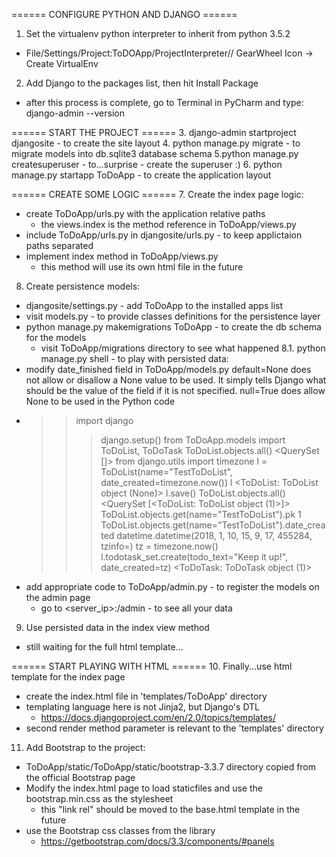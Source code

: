 ====== CONFIGURE PYTHON AND DJANGO ======
1. Set the virtualenv python interpreter to inherit from python 3.5.2
  + File/Settings/Project:ToDOApp/ProjectInterpreter// GearWheel Icon -> Create VirtualEnv
2. Add Django to the packages list, then hit Install Package
  + after this process is complete, go to Terminal in PyCharm and type: django-admin --version

====== START THE PROJECT ======
3. django-admin startproject djangosite - to create the site layout
4. python manage.py migrate - to migrate models into db.sqlite3 database schema
5.python manage.py createsuperuser - to...surprise - create the superuser :)
6. python manage.py startapp ToDoApp - to create the application layout

====== CREATE SOME LOGIC ======
7. Create the index page logic:
  + create ToDoApp/urls.py with the application relative paths
    - the views.index is the method reference in ToDoApp/views.py
  + include ToDoApp/urls.py in djangosite/urls.py - to keep applictaion paths separated
  + implement index method in ToDoApp/views.py
    - this method will use its own html file in the future
8. Create persistence models:
  + djangosite/settings.py - add ToDoApp to the installed apps list
  + visit models.py - to provide classes definitions for the persistence layer
  + python manage.py makemigrations ToDoApp - to create the db schema for the models
    - visit ToDoApp/migrations directory to see what happened
8.1. python manage.py shell - to play with persisted data:
  + modify date_finished field in ToDoApp/models.py
    default=None does not allow or disallow a None value to be used.
    It simply tells Django what should be the value of the field if it is not specified.
    null=True does allow None to be used in the Python code
  + >> import django
    >>> django.setup()
    >>> from ToDoApp.models import ToDoList, ToDoTask
    >>> ToDoList.objects.all()
    <QuerySet []>
    >>> from django.utils import timezone
    >>> l = ToDoList(name="TestToDoList", date_created=timezone.now())
    >>> l
    <ToDoList: ToDoList object (None)>
    >>> l.save()
    >>> ToDoList.objects.all()
    <QuerySet [<ToDoList: ToDoList object (1)>]>
    >>> ToDoList.objects.get(name="TestToDoList").pk
    1
    >>> ToDoList.objects.get(name="TestToDoList").date_created
    datetime.datetime(2018, 1, 10, 15, 9, 17, 455284, tzinfo=<UTC>)
    >>> tz = timezone.now()
    l.todotask_set.create(todo_text="Keep it up!", date_created=tz)
    <ToDoTask: ToDoTask object (1)>
    >>>
  + add appropriate code to ToDoApp/admin.py - to register the models on the admin page
    - go to <server_ip>:<port>/admin - to see all your data
9. Use persisted data in the index view method
  + still waiting for the full html template...

====== START PLAYING WITH HTML ======
10. Finally...use html template for the index page
  + create the index.html file in 'templates/ToDoApp' directory
  + templating language here is not Jinja2, but Django's DTL
    - https://docs.djangoproject.com/en/2.0/topics/templates/
  + second render method parameter is relevant to the 'templates' directory
11. Add Bootstrap to the project:
  + ToDoApp/static/ToDoApp/static/bootstrap-3.3.7 directory copied from the official Bootstrap page
  + Modify the index.html page to load staticfiles and use the bootstrap.min.css  as the stylesheet
    - this "link rel" should be moved to the base.html template in the future
  + use the Bootstrap css classes from the library
    - https://getbootstrap.com/docs/3.3/components/#panels

